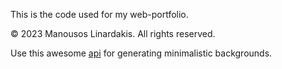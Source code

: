 This is the code used for my web-portfolio.

&copy; 2023 Manousos Linardakis. All rights reserved.

Use this awesome [api](https://github.com/DenverCoder1/minimalistic-wallpaper-collection) for generating minimalistic backgrounds.
